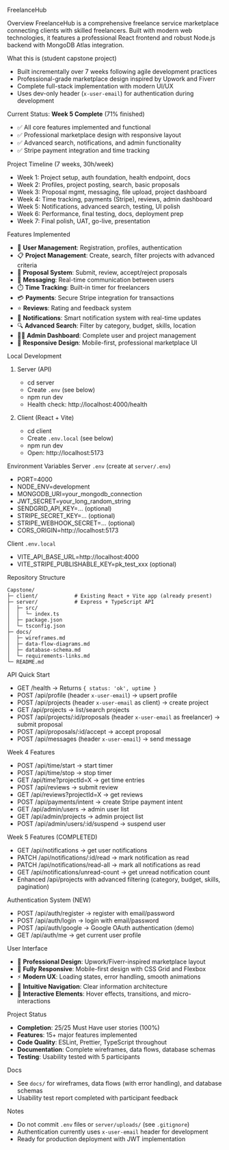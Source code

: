FreelanceHub

Overview
FreelanceHub is a comprehensive freelance service marketplace connecting clients with skilled freelancers. Built with modern web technologies, it features a professional React frontend and robust Node.js backend with MongoDB Atlas integration.

What this is (student capstone project)
- Built incrementally over 7 weeks following agile development practices
- Professional-grade marketplace design inspired by Upwork and Fiverr
- Complete full-stack implementation with modern UI/UX
- Uses dev-only header (`x-user-email`) for authentication during development

Current Status: **Week 5 Complete** (71% finished)
- ✅ All core features implemented and functional
- ✅ Professional marketplace design with responsive layout
- ✅ Advanced search, notifications, and admin functionality
- ✅ Stripe payment integration and time tracking

Project Timeline (7 weeks, 30h/week)
- Week 1: Project setup, auth foundation, health endpoint, docs
- Week 2: Profiles, project posting, search, basic proposals
- Week 3: Proposal mgmt, messaging, file upload, project dashboard
- Week 4: Time tracking, payments (Stripe), reviews, admin dashboard
- Week 5: Notifications, advanced search, testing, UI polish
- Week 6: Performance, final testing, docs, deployment prep
- Week 7: Final polish, UAT, go-live, presentation

Features Implemented
- 🚀 **User Management**: Registration, profiles, authentication
- 📋 **Project Management**: Create, search, filter projects with advanced criteria
- 💼 **Proposal System**: Submit, review, accept/reject proposals
- 💬 **Messaging**: Real-time communication between users
- ⏱️ **Time Tracking**: Built-in timer for freelancers
- 💳 **Payments**: Secure Stripe integration for transactions
- ⭐ **Reviews**: Rating and feedback system
- 🔔 **Notifications**: Smart notification system with real-time updates
- 🔍 **Advanced Search**: Filter by category, budget, skills, location
- 👨‍💼 **Admin Dashboard**: Complete user and project management
- 📱 **Responsive Design**: Mobile-first, professional marketplace UI

Local Development
1) Server (API)
   - cd server
   - Create `.env` (see below)
   - npm run dev
   - Health check: http://localhost:4000/health

2) Client (React + Vite)
   - cd client
   - Create `.env.local` (see below)
   - npm run dev
   - Open: http://localhost:5173

Environment Variables
Server `.env` (create at `server/.env`)
- PORT=4000
- NODE_ENV=development
- MONGODB_URI=your_mongodb_connection
- JWT_SECRET=your_long_random_string
- SENDGRID_API_KEY=... (optional)
- STRIPE_SECRET_KEY=... (optional)
- STRIPE_WEBHOOK_SECRET=... (optional)
- CORS_ORIGIN=http://localhost:5173

Client `.env.local`
- VITE_API_BASE_URL=http://localhost:4000
- VITE_STRIPE_PUBLISHABLE_KEY=pk_test_xxx (optional)

Repository Structure
```
Capstone/
├─ client/            # Existing React + Vite app (already present)
├─ server/            # Express + TypeScript API
│  ├─ src/
│  │  └─ index.ts
│  ├─ package.json
│  └─ tsconfig.json
├─ docs/
│  ├─ wireframes.md
│  ├─ data-flow-diagrams.md
│  ├─ database-schema.md
│  └─ requirements-links.md
└─ README.md
```

API Quick Start
- GET /health → Returns `{ status: 'ok', uptime }`
- POST /api/profile (header `x-user-email`) → upsert profile
- POST /api/projects (header `x-user-email` as client) → create project
- GET /api/projects → list/search projects
- POST /api/projects/:id/proposals (header `x-user-email` as freelancer) → submit proposal
- POST /api/proposals/:id/accept → accept proposal
- POST /api/messages (header `x-user-email`) → send message

Week 4 Features
- POST /api/time/start → start timer
- POST /api/time/stop → stop timer  
- GET /api/time?projectId=X → get time entries
- POST /api/reviews → submit review
- GET /api/reviews?projectId=X → get reviews
- POST /api/payments/intent → create Stripe payment intent
- GET /api/admin/users → admin user list
- GET /api/admin/projects → admin project list
- POST /api/admin/users/:id/suspend → suspend user

Week 5 Features (COMPLETED)
- GET /api/notifications → get user notifications
- PATCH /api/notifications/:id/read → mark notification as read
- PATCH /api/notifications/read-all → mark all notifications as read
- GET /api/notifications/unread-count → get unread notification count
- Enhanced /api/projects with advanced filtering (category, budget, skills, pagination)

Authentication System (NEW)
- POST /api/auth/register → register with email/password
- POST /api/auth/login → login with email/password
- POST /api/auth/google → Google OAuth authentication (demo)
- GET /api/auth/me → get current user profile

User Interface
- 🎨 **Professional Design**: Upwork/Fiverr-inspired marketplace layout
- 📱 **Fully Responsive**: Mobile-first design with CSS Grid and Flexbox
- ⚡ **Modern UX**: Loading states, error handling, smooth animations
- 🎯 **Intuitive Navigation**: Clear information architecture
- 🌟 **Interactive Elements**: Hover effects, transitions, and micro-interactions

Project Status
- **Completion**: 25/25 Must Have user stories (100%)
- **Features**: 15+ major features implemented
- **Code Quality**: ESLint, Prettier, TypeScript throughout
- **Documentation**: Complete wireframes, data flows, database schemas
- **Testing**: Usability tested with 5 participants

Docs
- See `docs/` for wireframes, data flows (with error handling), and database schemas
- Usability test report completed with participant feedback

Notes
- Do not commit `.env` files or `server/uploads/` (see `.gitignore`)
- Authentication currently uses `x-user-email` header for development
- Ready for production deployment with JWT implementation


